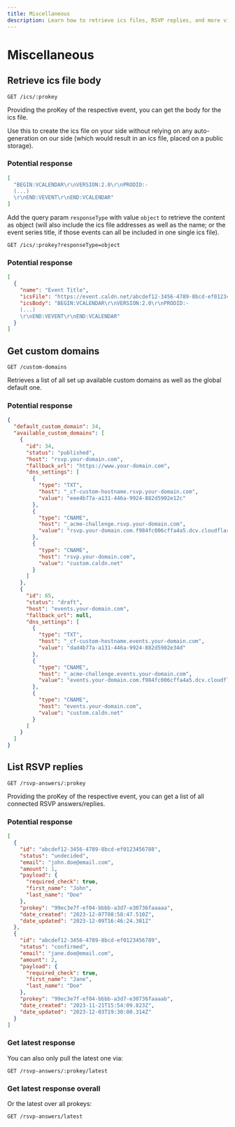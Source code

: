 ```yaml
---
title: Miscellaneous
description: Learn how to retrieve ics files, RSVP replies, and more via Add to Calendar PRO's API.
---
```


# Miscellaneous

## Retrieve ics file body

```
GET /ics/:prokey
```

Providing the proKey of the respective event, you can get the body for the ics file.

Use this to create the ics file on your side without relying on any auto-generation on our side (which would result in an ics file, placed on a public storage).

### Potential response

```json
[
  "BEGIN:VCALENDAR\r\nVERSION:2.0\r\nPRODID:-
  (...)
  \r\nEND:VEVENT\r\nEND:VCALENDAR"
]
```

Add the query param `responseType` with value `object` to retrieve the content as object (will also include the ics file addresses as well as the name; or the event series title, if those events can all be included in one single ics file).

```
GET /ics/:prokey?responseType=object
```

### Potential response

```json
[
  {
    "name": "Event Title",
    "icsFile": "https://event.caldn.net/abcdef12-3456-4789-8bcd-ef0123456788/event.ics", // nur, wenn keine dynamischen Termine existieren (wie bspw. "today+2")
    "icsBody": "BEGIN:VCALENDAR\r\nVERSION:2.0\r\nPRODID:-
    (...)
    \r\nEND:VEVENT\r\nEND:VCALENDAR"
  }
]
```

## Get custom domains

```
GET /custom-domains
```

Retrieves a list of all set up available custom domains as well as the global default one.

### Potential response

```json
{
  "default_custom_domain": 34,
  "available_custom_domains": [
    {
      "id": 34,
      "status": "published",
      "host": "rsvp.your-domain.com",
      "fallback_url": "https://www.your-domain.com",
      "dns_settings": [
        {
          "type": "TXT",
          "host": "_cf-custom-hostname.rsvp.your-domain.com",
          "value": "eee4b77a-a131-446a-9924-882d5902e12c"
        },
        {
          "type": "CNAME",
          "host": "_acme-challenge.rsvp.your-domain.com",
          "value": "rsvp.your-domain.com.f984fc006cffa4a5.dcv.cloudflare.com"
        },
        {
          "type": "CNAME",
          "host": "rsvp.your-domain.com",
          "value": "custom.caldn.net"
        }
      ]
    },
    {
      "id": 65,
      "status": "draft",
      "host": "events.your-domain.com",
      "fallback_url": null,
      "dns_settings": [
        {
          "type": "TXT",
          "host": "_cf-custom-hostname.events.your-domain.com",
          "value": "dad4b77a-a131-446a-9924-882d5902e34d"
        },
        {
          "type": "CNAME",
          "host": "_acme-challenge.events.your-domain.com",
          "value": "events.your-domain.com.f984fc006cffa4a5.dcv.cloudflare.com"
        },
        {
          "type": "CNAME",
          "host": "events.your-domain.com",
          "value": "custom.caldn.net"
        }
      ]
    }
  ]
}
```

## List RSVP replies

```
GET /rsvp-answers/:prokey
```

Providing the proKey of the respective event, you can get a list of all connected RSVP answers/replies.

### Potential response

```json
[
  {
    "id": "abcdef12-3456-4789-8bcd-ef0123456788",
    "status": "undecided",
    "email": "john.doe@email.com",
    "amount": 1,
    "payload": {
      "required_check": true,
      "first_name": "John",
      "last_name": "Doe"
    },
    "prokey": "99ec3e7f-ef04-bbbb-a3d7-e30736faaaaa",
    "date_created": "2023-12-07T08:58:47.510Z",
    "date_updated": "2023-12-09T16:46:24.381Z"
  },
  {
    "id": "abcdef12-3456-4789-8bcd-ef0123456789",
    "status": "confirmed",
    "email": "jane.doe@email.com",
    "amount": 2,
    "payload": {
      "required_check": true,
      "first_name": "Jane",
      "last_name": "Doe"
    },
    "prokey": "99ec3e7f-ef04-bbbb-a3d7-e30736faaaab",
    "date_created": "2023-11-21T15:54:09.823Z",
    "date_updated": "2023-12-03T19:30:00.314Z"
  }
]
```

### Get latest response

You can also only pull the latest one via:

```
GET /rsvp-answers/:prokey/latest
```

### Get latest response overall

Or the latest over all prokeys:

```
GET /rsvp-answers/latest
```
